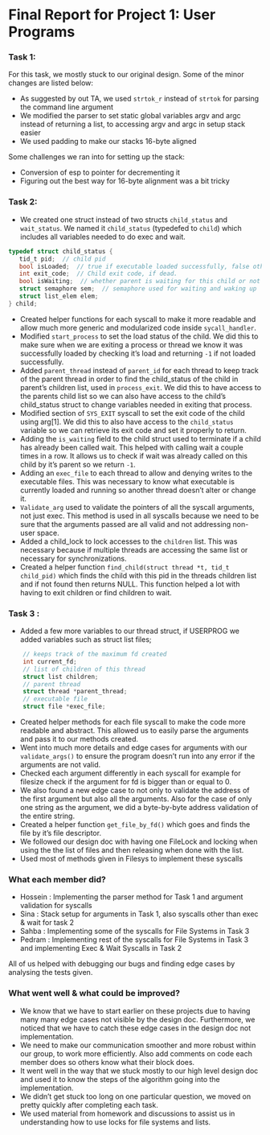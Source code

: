 Final Report for Project 1: User Programs
=========================================


### Task 1:
For this task, we mostly stuck to our original design. Some of the minor changes are listed below:
- As suggested by out TA, we used `strtok_r` instead of `strtok` for parsing the command line argument
- We modified the parser to set static global variables argv and argc instead of returning a list, to accessing argv and argc in setup stack easier
- We used padding to make our stacks 16-byte aligned

Some challenges we ran into for setting up the stack:
- Conversion of esp to pointer for decrementing it
- Figuring out the best way for 16-byte alignment was a bit tricky

### Task 2:
- We created one struct instead of two structs `child_status` and `wait_status`. We named it `child_status` (typedefed to `child`) which includes all variables needed to do exec and wait.   
 ```C 
typedef struct child_status {
    tid_t pid;  // child pid
    bool isLoaded;  // true if executable loaded successfully, false otherwise
    int exit_code;  // Child exit code, if dead.
    bool isWaiting;  // whether parent is waiting for this child or not
    struct semaphore sem;  // semaphore used for waiting and waking up
    struct list_elem elem;
} child;
```
- Created helper functions for each syscall to make it more readable and allow much more generic and modularized code inside `sycall_handler`.
- Modified `start_process` to set the load status of the child. We did this to make sure when we are exiting a process or thread we know it was successfully loaded by checking it’s load and returning `-1` if not loaded successfully. 
- Added `parent_thread` instead of `parent_id` for each thread to keep track of the parent thread in order to find the child_status of the child in parent’s children list, used in `process_exit`. We did this to have access to the parents child list so we can also have access to the child’s child_status struct to change variables needed in exiting that process.
- Modified section of `SYS_EXIT` syscall to set the exit code of the child using arg[1]. We did this to also have access to the `child_status` variable so we can retrieve its exit code and set it properly to return. 
- Adding the `is_waiting` field to the child struct used to terminate if a child has already been called wait. This helped with calling wait a couple times in a row. It allows us to check if wait was already called on this child by it’s parent so we return `-1`. 
- Adding an `exec_file` to each thread to allow and denying writes to the executable files. This was necessary to know what executable is currently loaded and running so another thread doesn’t alter or change it. 
- `Validate_arg` used to validate the pointers of all the syscall arguments, not just exec. This method is used in all syscalls because we need to be sure that the arguments passed are all valid and not addressing non-user space. 
- Added a child_lock to lock accesses to the `children` list. This was necessary because if multiple threads are accessing the same list or necessary for synchronizations.  
- Created a helper function `find_child(struct thread *t, tid_t child_pid)` which finds the child with this pid in the threads children list and if not found then returns NULL. This function helped a lot with having to exit children or find children to wait. 

### Task 3 :
- Added a few more variables to our thread struct, if USERPROG we added variables such as struct list files;
```C
    // keeps track of the maximum fd created
    int current_fd;
    // list of children of this thread
    struct list children;
    // parent thread
    struct thread *parent_thread;
    // executable file
    struct file *exec_file;
```
- Created helper methods for each file syscall to make the code more readable and abstract. This allowed us to easily parse the arguments and pass it to our methods created. 
- Went into much more details and edge cases for arguments with our `validate_args()` to ensure the program doesn’t run into any error if the arguments are not valid.
- Checked each argument differently in each syscall for example for filesize check if the argument for fd is bigger than or equal to 0.
- We also found a new edge case to not only to validate the address of the first argument but also all the arguments. Also for the case of only one string as the argument, we did a byte-by-byte address validation of the entire string.
- Created a helper function `get_file_by_fd()` which goes and finds the file by it’s file descriptor. 
- We followed our design doc with having one FileLock and locking when using the the list of files and then releasing when done with the list. 
- Used most of methods given in Filesys to implement these syscalls

### What each member did?
- Hossein : Implementing the parser method for Task 1 and argument validation for syscalls
- Sina : Stack setup for arguments in Task 1, also syscalls other than exec & wait for task 2
- Sahba : Implementing some of the syscalls for File Systems in Task 3
- Pedram : Implementing rest of the syscalls for File Systems in Task 3 and implementing Exec & Wait Syscalls in Task 2

All of us helped with debugging our bugs and finding edge cases by analysing the tests given.

### What went well & what could be improved?
- We know that we have to start earlier on these projects due to having many many edge cases not visible by the design doc. Furthermore, we noticed that we have to catch these edge cases in the design doc not implementation. 
- We need to make our communication smoother and more robust within our group, to work more efficiently. Also add comments on code each member does so others know what their block does. 
- It went well in the way that we stuck mostly to our high level design doc and used it to know the steps of the algorithm going into the implementation. 
- We didn’t get stuck too long on one particular question, we moved on pretty quickly after completing each task. 
- We used material from homework  and discussions to assist us in understanding how to use locks for file systems and lists. 
